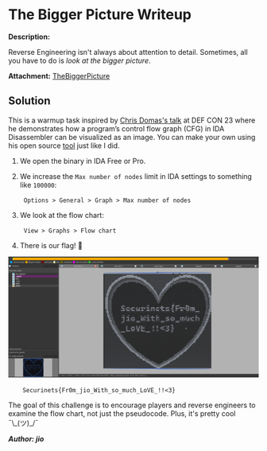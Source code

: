 # The Bigger Picture Writeup

**Description:**

Reverse Engineering isn't always about attention to detail. Sometimes, all you have to do is *look at the bigger picture*.

**Attachment:**
[TheBiggerPicture](../Files/TheBiggerPicture)

## Solution

This is a warmup task inspired by [Chris Domas's talk](https://www.youtube.com/watch?v=HlUe0TUHOIc) at DEF CON 23 where he demonstrates how a program’s control flow graph (CFG) in IDA Disassembler can be visualized as an image. You can make your own using his open source [tool](https://github.com/Battelle/REpsych) just like I did.

1. We open the binary in IDA Free or Pro.
2. We increase the `Max number of nodes` limit in IDA settings to something like `100000`:

        Options > General > Graph > Max number of nodes

3. We look at the flow chart:

        View > Graphs > Flow chart

4. There is our flag! 🎉

![TheBiggerPicture](../Screenshots/TheBiggerPicture.png)


        Securinets{Fr0m_jio_With_so_much_LoVE_!!<3}

The goal of this challenge is to encourage players and reverse engineers to examine the flow chart, not just the pseudocode. Plus, it's pretty cool ¯\\\_(ツ)\_/¯

***Author: jio***
